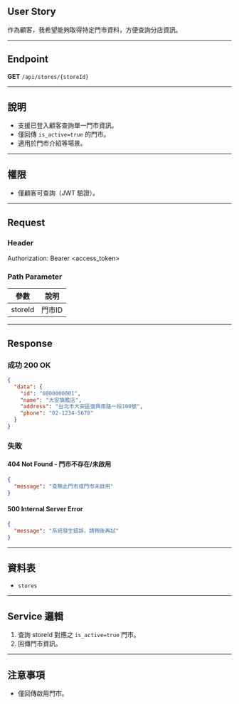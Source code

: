 ## User Story

作為顧客，我希望能夠取得特定門市資料，方便查詢分店資訊。

---

## Endpoint

**GET** `/api/stores/{storeId}`

---

## 說明

- 支援已登入顧客查詢單一門市資訊。
- 僅回傳 `is_active=true` 的門市。
- 適用於門市介紹等場景。

---

## 權限

- 僅顧客可查詢（JWT 驗證）。

---

## Request

### Header

Authorization: Bearer <access_token>

### Path Parameter

| 參數    | 說明   |
| ------- | ------ |
| storeId | 門市ID |

---

## Response

### 成功 200 OK

```json
{
  "data": {
    "id": "8000000001",
    "name": "大安旗艦店",
    "address": "台北市大安區復興南路一段100號",
    "phone": "02-1234-5678"
  }
}
```

### 失敗

#### 404 Not Found - 門市不存在/未啟用

```json
{
  "message": "查無此門市或門市未啟用"
}
```

#### 500 Internal Server Error

```json
{
  "message": "系統發生錯誤，請稍後再試"
}
```

---

## 資料表

- `stores`

---

## Service 邏輯

1. 查詢 storeId 對應之 `is_active=true` 門市。
2. 回傳門市資訊。

---

## 注意事項

- 僅回傳啟用門市。

